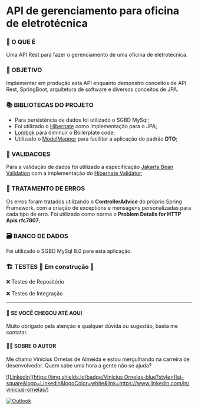 # API de gerenciamento para oficina de eletrotécnica

### 📰 O QUE É

Uma API Rest para fazer o gerenciamento de uma oficina de eletrotécnica.

### 📝 OBJETIVO

Implementar em produção esta API enquanto demonstro conceitos de API Rest, SpringBoot, arquitetura de software e diversos conceitos de JPA.

### 📚 BIBLIOTECAS DO PROJETO

- Para persistência de dados foi utilizado o SGBD MySql;
- Foi utilizado o [Hibernate](https://hibernate.org/) como implementação para o JPA;
- [Lombok](https://projectlombok.org/) para diminuir o Boilerplate code;
- Utilizado o [ModelMapper](http://modelmapper.org/) para facilitar a aplicação do padrão **DTO**;

### 🚦 VALIDACOES

Para a validação de dados foi utilizado a especificação [Jakarta Bean Validation](https://beanvalidation.org/2.0/) com a implementação do [Hibernate Validator](http://hibernate.org/validator/);

### 🛑 TRATAMENTO DE ERROS

Os erros foram tratados utilizando o **ControllerAdvice** do próprio Spring Framework, com a criação de exceptions e mensagens personalizadas para cada tipo de erro. Foi utilizado como norma o **Problem Details for HTTP Apis rfc7807**;

### 🗃 BANCO DE DADOS

Foi utilizado o  SGBD MySql 8.0 para esta aplicação.

### 🏗 TESTES 🚧 Em construção 🚧

❌ Testes de Repositório

❌ Testes de Integração

------

#### 💬 SE VOCÊ CHEGOU ATÉ AQUI

Muito obrigado pela atenção e qualquer dúvida ou sugestão, basta me contatar.

#### 👨‍💻 SOBRE O AUTOR

Me chamo Vinícius Ornelas de Almeida e estou mergulhando na carreira de desenvolvedor. Quem sabe uma hora a gente não se ajuda?

[![Linkedin](https://img.shields.io/badge/Vinícius Ornelas-blue?style=flat-square&logo=Linkedin&logoColor=white&link=https://www.linkedin.com/in/vinicius-ornelas/)](https://www.linkedin.com/in/vinicius-ornelas/)

[![Outlook](https://img.shields.io/badge/ornelas95@hotmail.com-0078D4?style=flat-square&logo=microsoft-outlook&logoColor=white)](mailto:ornelas95@hotmail.com)

